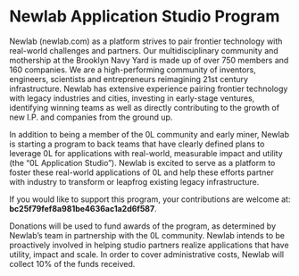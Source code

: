# Newlab Application Studio Program
Newlab (newlab.com) as a platform strives to pair frontier technology with real-world challenges and partners. Our multidisciplinary community and mothership at the Brooklyn Navy Yard is made up of over 750 members and 160 companies. We are a high-performing community of inventors, engineers, scientists and entrepreneurs reimagining 21st century infrastructure. Newlab has extensive experience pairing frontier technology with legacy industries and cities, investing in early-stage ventures, identifying winning teams as well as directly contributing to the growth of new I.P. and companies from the ground up.

In addition to being a member of the 0L community and early miner, Newlab is starting a program to back teams that have clearly defined plans to leverage 0L for applications with real-world, measurable impact and utility (the “0L Application Studio”). Newlab is excited to serve as a platform to foster these real-world applications of 0L and help these efforts partner with industry to transform or leapfrog existing legacy infrastructure.

If you would like to support this program, your contributions are welcome at: **bc25f79fef8a981be4636ac1a2d6f587**.

Donations will be used to fund awards of the program, as determined by Newlab’s team in partnership with the 0L community. Newlab intends to be proactively involved in helping studio partners realize applications that have utility, impact and scale. In order to cover administrative costs, Newlab will collect 10% of the funds received.
